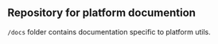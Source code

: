 ## Repository for platform documention

`/docs` folder contains documentation specific to platform utils.
